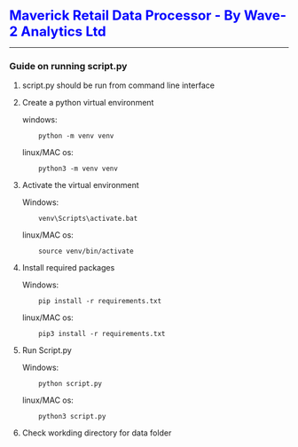 <span style="color:blue; font-size:24px;font-weight:bold;">
Maverick Retail Data Processor - By Wave-2 Analytics Ltd </span>

---

### Guide on running script.py

1. script.py should be run from command line interface

2. Create a python virtual environment

   windows:

   ```
       python -m venv venv

   ```

   linux/MAC os:

   ```
       python3 -m venv venv

   ```

3. Activate the virtual environment

   Windows:

   ```
       venv\Scripts\activate.bat

   ```

   linux/MAC os:

   ```
       source venv/bin/activate

   ```

4. Install required packages

   Windows:

   ```
       pip install -r requirements.txt

   ```

   linux/MAC os:

   ```
       pip3 install -r requirements.txt

   ```

5. Run Script.py

   Windows:

   ```
       python script.py

   ```

   linux/MAC os:

   ```
       python3 script.py

   ```

6. Check workding directory for data folder
